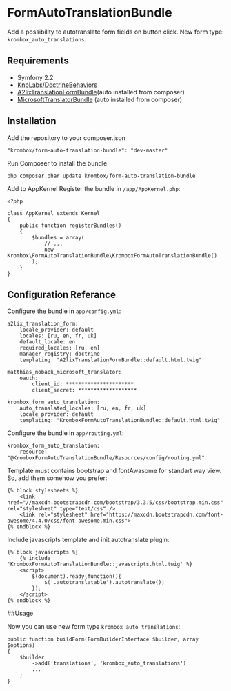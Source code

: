 # FormAutoTranslationBundle

Add a possibility to autotranslate form fields on button click. New form type: ``krombox_auto_translations``.

## Requirements

- Symfony 2.2
- [KnpLabs/DoctrineBehaviors](https://github.com/KnpLabs/DoctrineBehaviors)
- [A2lixTranslationFormBundle](https://github.com/a2lix/TranslationFormBundle)(auto installed from composer)
- [MicrosoftTranslatorBundle](https://github.com/matthiasnoback/MicrosoftTranslatorBundle) (auto installed from composer)

## Installation

Add the repository to your composer.json

    "krombox/form-auto-translation-bundle": "dev-master"

Run Composer to install the bundle

    php composer.phar update krombox/form-auto-translation-bundle
    
Add to AppKernel
Register the bundle in ``/app/AppKernel.php``:

    <?php

    class AppKernel extends Kernel
    {
        public function registerBundles()
        {
            $bundles = array(
                // ...
                new Krombox\FormAutoTranslationBundle\KromboxFormAutoTranslationBundle()
            );
        }
    }

    
## Configuration Referance

Configure the bundle in ``app/config.yml``:
    
    a2lix_translation_form:
        locale_provider: default       
        locales: [ru, en, fr, uk]     
        default_locale: en            
        required_locales: [ru, en]
        manager_registry: doctrine
        templating: "A2lixTranslationFormBundle::default.html.twig"
    
    matthias_noback_microsoft_translator:
        oauth:
            client_id: **********************
            client_secret: *******************    

    krombox_form_auto_translation:
        auto_translated_locales: [ru, en, fr, uk]
        locale_provider: default
        templating: "KromboxFormAutoTranslationBundle::default.html.twig"
        
Configure the bundle in ``app/routing.yml``:

    krombox_form_auto_translation: 
        resource: "@KromboxFormAutoTranslationBundle/Resources/config/routing.yml"
        
Template must contains bootstrap and fontAwasome for standart way view. So, add them somehow you prefer:

    {% block stylesheets %}
        <link href="//maxcdn.bootstrapcdn.com/bootstrap/3.3.5/css/bootstrap.min.css" rel="stylesheet" type="text/css" />            
        <link rel="stylesheet" href="https://maxcdn.bootstrapcdn.com/font-awesome/4.4.0/css/font-awesome.min.css">        
    {% endblock %}
        
Include javascripts template and init autotranslate plugin:

    {% block javascripts %}    
        {% include 'KromboxFormAutoTranslationBundle::javascripts.html.twig' %}
        <script>                                               
            $(document).ready(function(){                                                
                $('.autotranslatable').autotranslate();                                                
            });
        </script>
    {% endblock %}
    
##Usage

Now you can use new form type ``krombox_auto_translations``:

    public function buildForm(FormBuilderInterface $builder, array $options)
    {
        $builder
            ->add('translations', 'krombox_auto_translations')    
            ...
        ;
    }

    